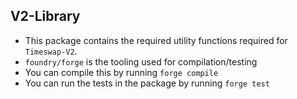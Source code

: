 ## V2-Library
- This package contains the required utility functions required for `Timeswap-V2`. 
- `foundry/forge` is the tooling used for compilation/testing
- You can compile this by running `forge compile`
- You can run the tests in the package by running `forge test`